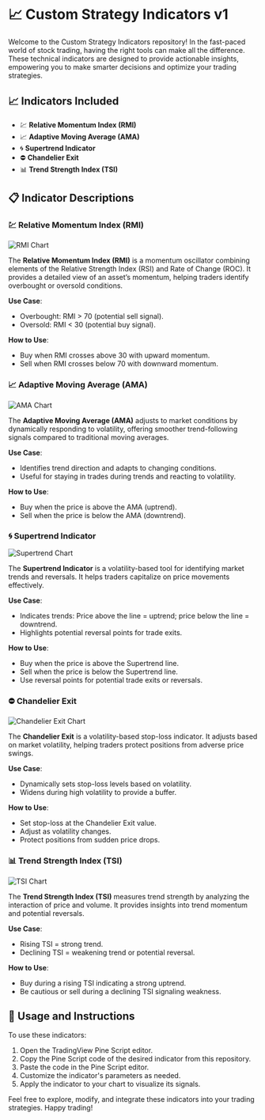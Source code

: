 <div>
  <h1>📈 Custom Strategy Indicators v1</h1>
  <p>Welcome to the Custom Strategy Indicators repository! In the fast-paced world of stock trading, having the right tools can make all the difference. These technical indicators are designed to provide actionable insights, empowering you to make smarter decisions and optimize your trading strategies.</p>
</div>

## 📈 Indicators Included

- 💹 **Relative Momentum Index (RMI)**
- 📈 **Adaptive Moving Average (AMA)**
- 🌀 **Supertrend Indicator**
- ⛔ **Chandelier Exit**
- 📊 **Trend Strength Index (TSI)**

## 📋 Indicator Descriptions

### 💹 Relative Momentum Index (RMI)
![RMI Chart](images/Relative-Momentum-Index.png)

The **Relative Momentum Index (RMI)** is a momentum oscillator combining elements of the Relative Strength Index (RSI) and Rate of Change (ROC). It provides a detailed view of an asset’s momentum, helping traders identify overbought or oversold conditions.

**Use Case**:  
- Overbought: RMI > 70 (potential sell signal).  
- Oversold: RMI < 30 (potential buy signal).

**How to Use**:
- Buy when RMI crosses above 30 with upward momentum.
- Sell when RMI crosses below 70 with downward momentum.

### 📈 Adaptive Moving Average (AMA)
![AMA Chart](images/Adaptive-Moving-Average.png)

The **Adaptive Moving Average (AMA)** adjusts to market conditions by dynamically responding to volatility, offering smoother trend-following signals compared to traditional moving averages.

**Use Case**:  
- Identifies trend direction and adapts to changing conditions.  
- Useful for staying in trades during trends and reacting to volatility.

**How to Use**:
- Buy when the price is above the AMA (uptrend).
- Sell when the price is below the AMA (downtrend).

### 🌀 Supertrend Indicator
![Supertrend Chart](images/Supertrend-Indicator.png)

The **Supertrend Indicator** is a volatility-based tool for identifying market trends and reversals. It helps traders capitalize on price movements effectively.

**Use Case**:  
- Indicates trends: Price above the line = uptrend; price below the line = downtrend.  
- Highlights potential reversal points for trade exits.

**How to Use**:
- Buy when the price is above the Supertrend line.
- Sell when the price is below the Supertrend line.
- Use reversal points for potential trade exits or reversals.

### ⛔ Chandelier Exit
![Chandelier Exit Chart](images/Chandelier-Exit.png)

The **Chandelier Exit** is a volatility-based stop-loss indicator. It adjusts based on market volatility, helping traders protect positions from adverse price swings.

**Use Case**:  
- Dynamically sets stop-loss levels based on volatility.  
- Widens during high volatility to provide a buffer.

**How to Use**:
- Set stop-loss at the Chandelier Exit value.
- Adjust as volatility changes.
- Protect positions from sudden price drops.

### 📊 Trend Strength Index (TSI)
![TSI Chart](images/Trend-Strength-Index.png)

The **Trend Strength Index (TSI)** measures trend strength by analyzing the interaction of price and volume. It provides insights into trend momentum and potential reversals.

**Use Case**:  
- Rising TSI = strong trend.  
- Declining TSI = weakening trend or potential reversal.

**How to Use**:
- Buy during a rising TSI indicating a strong uptrend.
- Be cautious or sell during a declining TSI signaling weakness.

## 🚀 Usage and Instructions

To use these indicators:
1. Open the TradingView Pine Script editor.
2. Copy the Pine Script code of the desired indicator from this repository.
3. Paste the code in the Pine Script editor.
4. Customize the indicator's parameters as needed.
5. Apply the indicator to your chart to visualize its signals.

Feel free to explore, modify, and integrate these indicators into your trading strategies. Happy trading!
